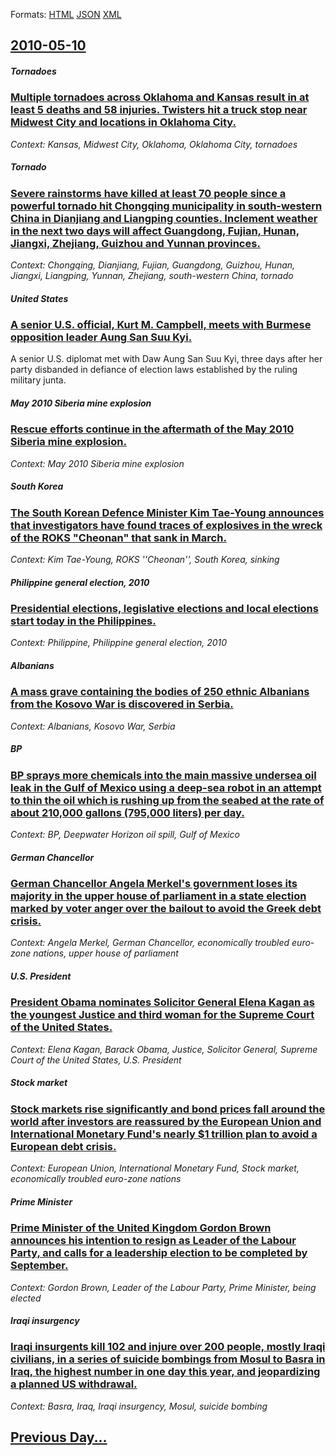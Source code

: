 
Formats: [HTML](2010/05/10/index.html)  [JSON](2010/05/10/index.json)  [XML](2010/05/10/index.xml)  

## [2010-05-10](/news/2010/05/10/index.md)

##### Tornadoes
### [Multiple tornadoes across Oklahoma and Kansas result in at least 5 deaths and 58 injuries. Twisters hit a truck stop near Midwest City and locations in Oklahoma City. ](/news/2010/05/10/multiple-tornadoes-across-oklahoma-and-kansas-result-in-at-least-5-deaths-and-58-injuries-twisters-hit-a-truck-stop-near-midwest-city-and-l.md)
_Context: Kansas, Midwest City, Oklahoma, Oklahoma City, tornadoes_

##### Tornado
### [Severe rainstorms have killed at least 70 people since a powerful tornado hit Chongqing municipality in south-western China in Dianjiang and Liangping counties. Inclement weather in the next two days will affect Guangdong, Fujian, Hunan, Jiangxi, Zhejiang, Guizhou and Yunnan provinces. ](/news/2010/05/10/severe-rainstorms-have-killed-at-least-70-people-since-a-powerful-tornado-hit-chongqing-municipality-in-south-western-china-in-dianjiang-and.md)
_Context: Chongqing, Dianjiang, Fujian, Guangdong, Guizhou, Hunan, Jiangxi, Liangping, Yunnan, Zhejiang, south-western China, tornado_

##### United States
### [A senior U.S. official, Kurt M. Campbell, meets with Burmese opposition leader Aung San Suu Kyi. ](/news/2010/05/10/a-senior-u-s-official-kurt-m-campbell-meets-with-burmese-opposition-leader-aung-san-suu-kyi.md)
A senior U.S. diplomat met with Daw Aung San Suu Kyi, three days after her party disbanded in defiance of election laws established by the ruling military junta.

##### May 2010 Siberia mine explosion
### [Rescue efforts continue in the aftermath of the May 2010 Siberia mine explosion. ](/news/2010/05/10/rescue-efforts-continue-in-the-aftermath-of-the-may-2010-siberia-mine-explosion.md)
_Context: May 2010 Siberia mine explosion_

##### South Korea
### [The South Korean Defence Minister Kim Tae-Young announces that investigators have found traces of explosives in the wreck of the ROKS "Cheonan" that sank in March. ](/news/2010/05/10/the-south-korean-defence-minister-kim-tae-young-announces-that-investigators-have-found-traces-of-explosives-in-the-wreck-of-the-roks-cheon.md)
_Context: Kim Tae-Young, ROKS ''Cheonan'', South Korea, sinking_

##### Philippine general election, 2010
### [Presidential elections, legislative elections and local elections start today in the Philippines. ](/news/2010/05/10/presidential-elections-legislative-elections-and-local-elections-start-today-in-the-philippines.md)
_Context: Philippine, Philippine general election, 2010_

##### Albanians
### [A mass grave containing the bodies of 250 ethnic Albanians from the Kosovo War is discovered in Serbia. ](/news/2010/05/10/a-mass-grave-containing-the-bodies-of-250-ethnic-albanians-from-the-kosovo-war-is-discovered-in-serbia.md)
_Context: Albanians, Kosovo War, Serbia_

##### BP
### [BP sprays more chemicals into the main massive undersea oil leak in the Gulf of Mexico using a deep-sea robot in an attempt to thin the oil which is rushing up from the seabed at the rate of about 210,000 gallons (795,000 liters) per day. ](/news/2010/05/10/bp-sprays-more-chemicals-into-the-main-massive-undersea-oil-leak-in-the-gulf-of-mexico-using-a-deep-sea-robot-in-an-attempt-to-thin-the-oil.md)
_Context: BP, Deepwater Horizon oil spill, Gulf of Mexico_

##### German Chancellor
### [German Chancellor Angela Merkel's government loses its majority in the upper house of parliament in a state election marked by voter anger over the bailout to avoid the Greek debt crisis. ](/news/2010/05/10/german-chancellor-angela-merkelas-government-loses-its-majority-in-the-upper-house-of-parliament-in-a-state-election-marked-by-voter-anger.md)
_Context: Angela Merkel, German Chancellor, economically troubled euro-zone nations, upper house of parliament_

##### U.S. President
### [President Obama nominates Solicitor General Elena Kagan as the youngest Justice and third woman for the Supreme Court of the United States. ](/news/2010/05/10/president-obama-nominates-solicitor-general-elena-kagan-as-the-youngest-justice-and-third-woman-for-the-supreme-court-of-the-united-states.md)
_Context:  Elena Kagan, Barack Obama, Justice, Solicitor General, Supreme Court of the United States, U.S. President_

##### Stock market
### [Stock markets rise significantly and bond prices fall around the world after investors are reassured by the European Union and International Monetary Fund's nearly $1 trillion plan to avoid a European debt crisis. ](/news/2010/05/10/stock-markets-rise-significantly-and-bond-prices-fall-around-the-world-after-investors-are-reassured-by-the-european-union-and-international.md)
_Context: European Union, International Monetary Fund, Stock market, economically troubled euro-zone nations_

##### Prime Minister
### [Prime Minister of the United Kingdom Gordon Brown announces his intention to resign as Leader of the Labour Party, and calls for a leadership election to be completed by September. ](/news/2010/05/10/prime-minister-of-the-united-kingdom-gordon-brown-announces-his-intention-to-resign-as-leader-of-the-labour-party-and-calls-for-a-leadershi.md)
_Context: Gordon Brown, Leader of the Labour Party, Prime Minister, being elected_

##### Iraqi insurgency
### [Iraqi insurgents kill 102 and injure over 200 people, mostly Iraqi civilians, in a series of suicide bombings from Mosul to Basra in Iraq, the highest number in one day this year, and jeopardizing a planned US withdrawal. ](/news/2010/05/10/iraqi-insurgents-kill-102-and-injure-over-200-people-mostly-iraqi-civilians-in-a-series-of-suicide-bombings-from-mosul-to-basra-in-iraq-t.md)
_Context: Basra, Iraq, Iraqi insurgency, Mosul, suicide bombing_

## [Previous Day...](/news/2010/05/9/index.md)

